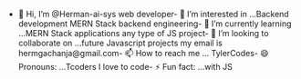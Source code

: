 - 👋 Hi, I’m @Herman-ai-sys
web developer- 👀 I’m interested in ...Backend development MERN Stack
backend engineering- 🌱 I’m currently learning ...MERN Stack applications
any type of JS project- 💞️ I’m looking to collaborate on ...future Javascript projects
my email is hermgachanja@gmail.com- 📫 How to reach me ...
TylerCodes- 😄 Pronouns: ...Tcoders
I love to code- ⚡ Fun fact: ...with JS

<!---
Herman-ai-sys/Herman-ai-sys is a ✨ special ✨ repository because its `README.md` (this file) appears on your GitHub profile.
You can click the Preview link to take a look at your changes.
--->
